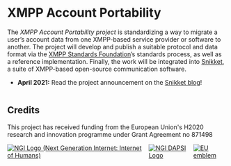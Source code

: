 # XMPP Account Portability

The _XMPP Account Portability project_ is standardizing a way to migrate a
user’s account data from one XMPP-based service provider or software to
another. The project will develop and publish a suitable protocol and data
format via the [XMPP Standards Foundation](https://xmpp.org/)’s standards
process, as well as a reference implementation. Finally, the work will be
integrated into [Snikket](https://snikket.org/), a suite of XMPP-based
open-source communication software.

- **April 2021:** Read the project announcement on the [Snikket blog](https://snikket.org/blog/dapsi-fund-account-portability/)!

<div style="display:flex; flex-direction: column;">
  <div>
    <h2>Credits</h2>
    <p>
      This project has received funding from the European Union's
      H2020 research and innovation programme under Grant Agreement
      no 871498
    </p>
  </div>
  <div style="display:flex; flex-direction:row;">
    <a href="https://www.ngi.eu/"><img src="/img/Logo-NGI_Explicit-with-baseline-rgb.png" alt="NGI Logo (Next Generation Internet: Internet of Humans)" style="border:none"></a>
    <a href="https://www.ngi.eu/"><img src="/img/NGI_DAPSI_Tag-color-positive.png" alt="NGI DAPSI Logo" style="border:none"></a>
    <a href="https://europa.eu/"><img src="/img/EU%20emblem.jpg" alt="EU emblem" style="border:none"></a>
  </div>
</div>
